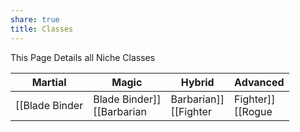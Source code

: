 ```yaml
---
share: true
title: Classes
---
```

This Page Details all Niche Classes

|Martial|Magic|Hybrid|Advanced|
|---|---|---|---|
|[[Blade Binder|Blade Binder]]<br>[[Barbarian|Barbarian]]<br>[[Fighter|Fighter]]<br>[[Rogue|Rogue]]<br>[[Ranger|Ranger]]|[[Druid|Druid]]<br>[[Wizard|Wizard]]<br>[[Sorcerer|Sorcerer]]|<br>|<br>